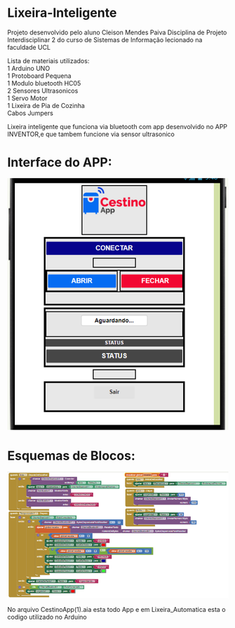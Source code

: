 # Lixeira-Inteligente

Projeto desenvolvido pelo aluno Cleison Mendes Paiva 
Disciplina de Projeto Interdisciplinar 2 do curso de Sistemas de Informação lecionado na faculdade UCL

Lista de materiais utilizados: </br>
1 Arduino UNO </br>
1 Protoboard Pequena </br>
1 Modulo bluetooth HC05 </br>
2 Sensores Ultrasonicos </br>
1 Servo Motor </br>
1 Lixeira de Pia de Cozinha </br>
Cabos Jumpers </br>


Lixeira inteligente que funciona via bluetooth com app desenvolvido no APP INVENTOR,e que tambem funcione via sensor ultrasonico


# Interface do APP:

![Screenshot](celular.png)

# Esquemas de Blocos:

![Screenshot](blocos.png)

No arquivo  CestinoApp(1).aia esta todo App e em Lixeira_Automatica esta o codigo utilizado no Arduino

